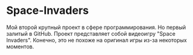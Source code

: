 # Space-Invaders
Мой второй крупный проект в сфере программирования. Но первый залитый в GitHub. 
Проект представляет собой видеоигру "Space Invaders". Конечно, это не похоже на оригинал игры из-за некоторых моментов. 

